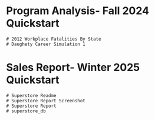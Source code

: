 # Program Analysis- Fall 2024 Quickstart 
    # 2012 Workplace Fatalities By State
    # Daughety Career Simulation 1

# Sales Report- Winter 2025 Quickstart
    # Superstore Readme
    # Superstore Report Screenshot
    # Superstore Report
    # superstore_db
